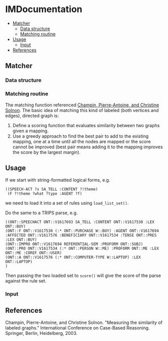 # IMDocumentation

<!-- toc -->
- [Matcher](#matcher)
    * [Data structure](#data-structure)
    * [Matching routine](#matching-routine)
- [Usage](#usage)
    * [Input](#input)
- [References](#references)
## Matcher

### Data structure

### Matching routine

The matching function referenced [Champin, Pierre-Antoine, and Christine Solnon](https://perso.liris.cnrs.fr/pierre-antoine.champin/publis/iccbr2003a.pdf).
The basic idea of matching this kind of labeled (both vertices and edges), directed graph is:
1. Define a scoring function that evaluates similarity between two graphs given a mapping.
2. Use a greedy approach to find the best pair to add to the existing mapping, one at a time until 
all the nodes are mapped or the score cannot be improved (best pair means adding it to the mapping improves the score
by the largest margin).

## Usage 
If we start with string-formatted logical forms, e.g.
```
((SPEECH-ACT ?x SA_TELL :CONTENT ?!theme) 
 (F ?!theme ?what ?type :AGENT ?f)
 ```
 we need to load it into a set of rules using `load_list_set()`.
 
 Do the same to a TRIPS parse, e.g.
  ```
((ONT::SPEECHACT ONT::V1617693 SA_TELL :CONTENT ONT::V1617530 :LEX ONT::BUY)
 (ONT::F ONT::V1617530 (:* ONT::PURCHASE W::BUY) :AGENT ONT::V1617694 :AFFECTED ONT::V1617576 :BENEFICIARY ONT::V1617534 :TENSE ONT::PRES :LEX ONT::BUY)
 (ONT::IMPRO ONT::V1617694 REFERENTIAL-SEM :PROFORM ONT::SUBJ)
 (ONT::PRO ONT::V1617534 (:* ONT::PERSON W::ME) :PROFORM ONT::ME :LEX ONT::ME :COREF ONT::USER)
 (ONT::A ONT::V1617576 (:* ONT::COMPUTER-TYPE W::LAPTOP) :LEX ONT::LAPTOP)
)
   ```
Then passing the two loaded set to `score()` will give the score of the parse against the rule set.

### Input

## References
Champin, Pierre-Antoine, and Christine Solnon. "Measuring the similarity of labeled graphs." International Conference on Case-Based Reasoning. Springer, Berlin, Heidelberg, 2003.